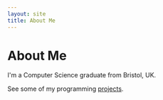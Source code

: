 ```yaml
---
layout: site
title: About Me
---
```

# About Me

I'm a Computer Science graduate from Bristol, UK.

See some of my programming [projects]({{site.uri}}/projects).

<!-- I am currently looking for work in the Bristol area, so please take a look at my [CV]({{site.uri}}/cv) and/or [contact me]({{site.uri}}/contact) if you are a Bristol based employer. -->
